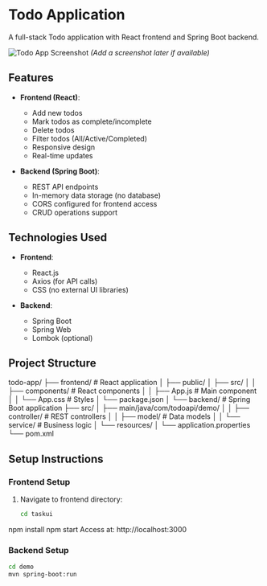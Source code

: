 # Todo Application

A full-stack Todo application with React frontend and Spring Boot backend.

![Todo App Screenshot](./screenshot.png) *(Add a screenshot later if available)*

## Features

- **Frontend (React)**:
  - Add new todos
  - Mark todos as complete/incomplete
  - Delete todos
  - Filter todos (All/Active/Completed)
  - Responsive design
  - Real-time updates

- **Backend (Spring Boot)**:
  - REST API endpoints
  - In-memory data storage (no database)
  - CORS configured for frontend access
  - CRUD operations support

## Technologies Used

- **Frontend**:
  - React.js
  - Axios (for API calls)
  - CSS (no external UI libraries)

- **Backend**:
  - Spring Boot
  - Spring Web
  - Lombok (optional)

## Project Structure
todo-app/
├── frontend/ # React application
│ ├── public/
│ ├── src/
│ │ ├── components/ # React components
│ │ ├── App.js # Main component
│ │ └── App.css # Styles
│ └── package.json
│
└── backend/ # Spring Boot application
├── src/
│ ├── main/java/com/todoapi/demo/
│ │ ├── controller/ # REST controllers
│ │ ├── model/ # Data models
│ │ └── service/ # Business logic
│ └── resources/
│ └── application.properties
└── pom.xml


## Setup Instructions

### Frontend Setup
1. Navigate to frontend directory:
   ```bash
   cd taskui
npm install
npm start
Access at: http://localhost:3000
### Backend Setup
   ```bash
   cd demo
mvn spring-boot:run

 
